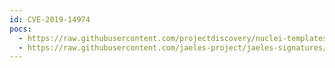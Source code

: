 ```yaml
---
id: CVE-2019-14974
pocs:
  - https://raw.githubusercontent.com/projectdiscovery/nuclei-templates/master/cves/2019/CVE-2019-14974.yaml
  - https://raw.githubusercontent.com/jaeles-project/jaeles-signatures/master/cves/sugarcrm-xss-cve-2019-14974.yaml
---
```

